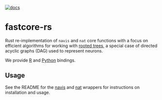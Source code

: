 [![docs](https://github.com/schlegelp/fastcore-rs/actions/workflows/docs.yaml/badge.svg)](https://schlegelp.github.io/fastcore-rs/)

# fastcore-rs

Rust re-implementation of `navis` and `nat` core functions with a
focus on efficient algorithms for working with
[rooted trees](https://en.wikipedia.org/wiki/Tree_(graph_theory)#Rooted_tree),
a special case of directed acyclic graphs (DAG) used to represent neurons.

We provide [R](./R/nat.fastcore/) and [Python]((./py)) bindings.

## Usage

See the README for the [navis](./py) and [nat](./R/nat.fastcore/) wrappers for instructions on installation and usage.
